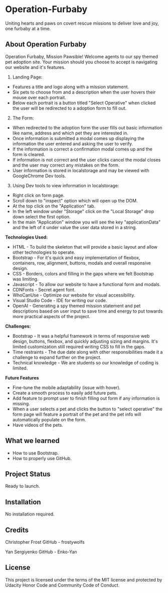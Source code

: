 # **Operation-Furbaby**
Uniting hearts and paws on covert rescue missions to deliver love and joy, one furbaby at a time.


## About Operation Furbaby
Operation Furbaby, Mission Pawsible! Welcome agents to our spy themed pet adoption site. Your mission should you choose to accept is navigating our website and it's features.

1. Landing Page: 
* Features a title and logo along with a mission statement. 
* Six pets to choose from and a description when the user hovers their mouse over each portrait. 
* Below each portrait is a button titled "Select Operative" when clicked the user will be redirected to a adoption form to fill out. 

2. The Form:
* When redirected to the adoption form the user fills out basic information like name, address and which pet they are interested in.
* Once information is submitted a modal comes up displaying the information the user entered and asking the user to verify.
* If the information is correct a confirmation modal comes up and the form is cleared.
* If information is not correct and the user clicks cancel the modal closes and the user may correct any mistakes on the form.
* User information is stored in localstorage and may be viewed with GoogleChrome Dev tools.

3. Using Dev tools to view information in localstorage:
* Right click on form page.
* Scroll down to "inspect" option which will open up the DOM.
* At the top click on the "Application" tab.
* In the left window under "Storage" click on the "Local Storage" drop down select the first option.
* In the main "Application" window you will see the key "applicationData" and the left of it under value the user data stored in a string.

**Technologies Used:**
* HTML - To build the skeleton that will provide a basic layout and allow other technologies to operate.
* Bootstrap - For it's quick and easy implementation of flexbox, containers, row, alignment, buttons, modals and overall responsive design. 
* CSS - Borders, colors and filling in the gaps where we felt Bootstrap was limiting. 
* Javascript - To allow our website to have a functional form and modals. 
* CDNFonts - Secret agent font.
* WhoCanUse - Optimize our website for visual accessibility.
* Visual Studio Code - IDE for writing our code.  
* OpenAI - Generating a spy themed mission statement and pet descriptions based on user input to save time and energy to put towards more practical aspects of the project. 
    
**Challenges:**
* Bootstrap - It was a helpful framework in terms of responsive web design, buttons, flexbox, and quickly adjusting sizing and margins. It's limited customization still required writing CSS to fill in the gaps.
* Time restraints - The due date along with other responsibilities made it a challenge to expand further on the project. 
* Technical knowledge - We are students so our knowledge of coding is limited. 

**Future Features**
* Fine-tune the mobile adaptability (issue with hover).
* Create a smooth process to easily add future pets.
* Add feature to prompt user to finish filling out form if any information is missing.
* When a user selects a pet and clicks the button to "select operative" the form page will feature a portrait of the pet and the pet info will automatically populate on the form.
* Have videos of the pets.

## What we learned

* How to use Bootstrap.
* How to properly use GitHub.

## Project Status 

Ready to launch.

## Installation

No installation required.

## Credits
Christopher Frost
GitHub - frostywolfs

Yan Sergiyenko
GitHub - Enko-Yan

## License 

This project is licensed under the terms of the MIT license and protected by Udacity Honor Code and Community Code of Conduct.



